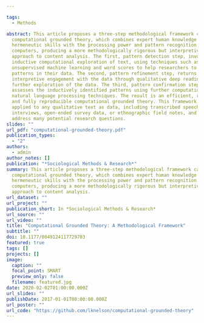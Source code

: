 ```yaml
---

tags:
  - Methods

abstract: This article proposes a three-step methodological framework called
  computational grounded theory, which combines expert human knowledge and
  hermeneutic skills with the processing power and pattern recognition of
  computers, producing a more methodologically rigorous but interpretive
  approach to content analysis. The first, pattern detection step, involves
  inductive computational exploration of text, using techniques such as
  unsupervised machine learning and word scores to help researchers to see novel
  patterns in their data. The second, pattern refinement step, returns to an
  interpretive engagement with the data through qualitative deep reading or
  further exploration of the data. The third, pattern confirmation step,
  assesses the inductively identified patterns using further computational and
  natural language processing techniques. The result is an efficient, rigorous,
  and fully reproducible computational grounded theory. This framework can be
  applied to any qualitative text as data, including transcribed speeches,
  interviews, open-ended survey data, or ethnographic field notes, and can
  address many potential research questions.
slides: ""
url_pdf: "computational-grounded-theory.pdf"
publication_types:
  - "2"
authors:
  - admin
author_notes: []
publication: "*Sociological Methods & Research*"
summary: This article proposes a three-step methodological framework called
  computational grounded theory, which combines expert human knowledge and
  hermeneutic skills with the processing power and pattern recognition of
  computers, producing a more methodologically rigorous but interpretive
  approach to content analysis.
url_dataset: ""
url_project: ""
publication_short: In *Sociological Methods & Research*
url_source: ""
url_video: ""
title: "Computational Grounded Theory: A Methodological Framework"
subtitle: ""
doi: 10.1177/0049124117729703
featured: true
tags: []
projects: []
image:
  caption: ""
  focal_point: SMART
  preview_only: false
  filename: featured.jpg
date: 2020-02-02T01:00:00.000Z
url_slides: ""
publishDate: 2017-01-01T00:00:00.000Z
url_poster: ""
url_code: "https://github.com/lknelson/computational-grounded-theory"
---
```


